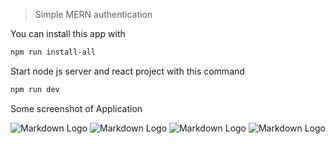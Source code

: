 <!-- Headings -->

> Simple MERN authentication 

<!-- Italics -->



You can install this app with  
```bash
npm run install-all
```

Start node js server and react project with this command 

```bash
npm run dev
```


Some screenshot of Application

![Markdown Logo](https://i.imgur.com/KlhWWRr.png)
![Markdown Logo](https://i.imgur.com/IjKgNvQ.png)
![Markdown Logo](https://i.imgur.com/AdUHBB3.png)
![Markdown Logo](https://i.imgur.com/5Mogr94.png)






